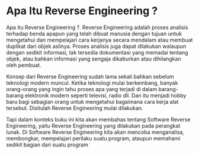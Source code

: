 # Apa Itu Reverse Engineering ?

Apa itu Reverse Engineering ?. Reverse Engineering adalah proses analisis terhadap benda apapun yang telah dibuat manusia dengan tujuan untuk mengetahui dan mempelajari cara kerjanya secara mendalam atau membuat duplikat dari objek aslinya. Proses analisis juga dapat dilakukan walaupun dengan sedikit informasi, tak tersedia dokumentasi yang memadai tentang objek, atau bahkan informasi yang sengaja dikaburkan atau dihilangkan oleh pembuat.

Konsep dari Reverse Engineering sudah lama sekali bahkan sebelum teknologi modern muncul. Ketika teknologi mulai berkembang, banyak orang-orang yang  ingin tahu proses apa yang terjadi di dalam barang-barang elektronik modern seperti televisi, radio dll. Dan itu menjadi hobby baru bagi sebagian orang untuk mengetahui bagaimana cara kerja alat tersebut. Disitulah Reverse Engineering mulai dilakukan.

Tapi dalam konteks buku ini kita akan membahas tentang Software Reverse Engineering, yaitu Reverse Engineering yang dilakukan pada perangkat lunak. Di Software Reverse Engineering kita akan mencoba menganalisa, membongkar, mempelajari perilaku suatu program, ataupun memahami sedikit bagian dari suatu program
